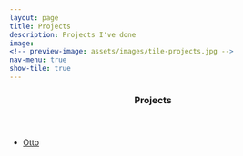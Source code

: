 ```yaml
---
layout: page
title: Projects
description: Projects I've done
image:
<!-- preview-image: assets/images/tile-projects.jpg -->
nav-menu: true
show-tile: true
---
```


<div id="main" class="alt">
    <section id="one">
        <div class="inner">
            <div class="row">
                <div class="8u -2u 12u$(small)">
                    <header class="major">
                      <h3>Projects</h3>
                    </header>
                </div>
            </div>
            <div class="i-am-centeredow">
                <div class="row">
                  <div class="5u -2u 12u$(small)">
                    <ul>
                        <li><a href="https://holaotto.com/" target="_blank">Otto</a></li>
                    </ul>
                  </div>
                </div>
            </div>
        </div>
    </section>
</div>
